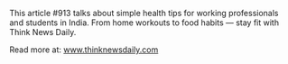 This article #913 talks about simple health tips for working professionals and students in India. From home workouts to food habits — stay fit with Think News Daily.

Read more at: www.thinknewsdaily.com